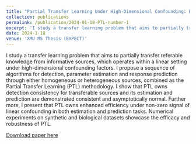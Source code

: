 ```yaml
---
title: "Partial Transfer Learning Under High-Dimensional Confounding: Estimation, Prediction, and Efficiency"
collection: publications
permalink: /publication/2024-01-18-PTL-number-1
excerpt: 'I study a transfer learning problem that aims to partially transfer referable knowledge from informative sources, which operates within a linear setting under high-dimensional confounding factors. I propose a sequence of algorithms for detection, parameter estimation and response prediction through either homogeneous or heterogeneous sources, combined as the Partial Transfer Learning (PTL) methodology. I show that PTL owns detection consistency for transferable sources and its estimation and prediction are demonstrated consistent and asymptotically normal. Further more, I present that PTL owns enhanced e ciency under non-zero signal of linear confounding in both estimation and prediction tasks. Numerical experiments on synthetic and biological datasets showcase the e cacy and robustness of PTL.'
date: 2024-1-18
venue: 'XMU MS Thesis (EXPECT)'
---
```

I study a transfer learning problem that aims to partially transfer referable knowledge from informative sources, which operates within a linear setting under high-dimensional confounding factors. I propose a sequence of algorithms for detection, parameter estimation and response prediction through either homogeneous or heterogeneous sources, combined as the Partial Transfer Learning (PTL) methodology. I show that PTL owns detection consistency for transferable sources and its estimation and prediction are demonstrated consistent and asymptotically normal. Further more, I present that PTL owns enhanced efficiency under non-zero signal of linear confounding in both estimation and prediction tasks. Numerical experiments on synthetic and biological datasets showcase the efficacy and robustness of PTL.

[Download paper here](https://jackquu.github.io/JackQu.github.io/files/model20210805.pdf)
